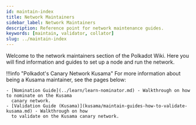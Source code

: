 ```yaml
---
id: maintain-index
title: Network Maintainers
sidebar_label: Network Maintainers
description: Reference point for network maintenance guides.
keywords: [maintain, validator, collator]
slug: ../maintain-index
---
```




Welcome to the network maintainers section of the Polkadot Wiki. Here you will find information and
guides to set up a node and run the network.

<DocCardList />

!!!info "Polkadot's Canary Network Kusama"
    For more information about being a Kusama maintainer, see the pages below:

    - [Nomination Guide](../learn/learn-nominator.md) - Walkthrough on how to nominate on the Kusama
      canary network.
    - [Validation Guide (Kusama)](kusama/maintain-guides-how-to-validate-kusama.md) - Walkthrough on how
      to validate on the Kusama canary network.
